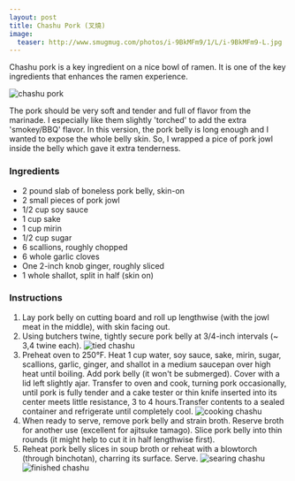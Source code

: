 ```yaml
---
layout: post
title: Chashu Pork (叉燒)
image:
  teaser: http://www.smugmug.com/photos/i-9BkMFm9/1/L/i-9BkMFm9-L.jpg
---
```


Chashu pork is a key ingredient on a nice bowl of ramen. It is one of the key ingredients that enhances the ramen experience.


![chashu pork][1]

The pork should be very soft and tender and full of flavor from the marinade. I especially like them slightly 'torched' to add the extra 'smokey/BBQ' flavor. In this version, the pork belly is long enough and I wanted to expose the whole belly skin. So, I wrapped a pice of pork jowl inside the belly which gave it extra tenderness.

### Ingredients
- 2 pound slab of boneless pork belly, skin-on
- 2 small pieces of pork jowl
- 1/2 cup soy sauce
- 1 cup sake
- 1 cup mirin
- 1/2 cup sugar
- 6 scallions, roughly chopped
- 6 whole garlic cloves
- One 2-inch knob ginger, roughly sliced
- 1 whole shallot, split in half (skin on)

### Instructions
1. Lay pork belly on cutting board and roll up lengthwise (with the jowl meat in the middle), with skin facing out.
1. Using butchers twine, tightly secure pork belly at 3/4-inch intervals (~ 3,4 twine each).
![tied chashu][2]
1. Preheat oven to 250°F. Heat 1 cup water, soy sauce, sake, mirin, sugar, scallions, garlic, ginger, and shallot in a medium saucepan over high heat until boiling. Add pork belly (it won't be submerged). Cover with a lid left slightly ajar. Transfer to oven and cook, turning pork occasionally, until pork is fully tender and a cake tester or thin knife inserted into its center meets little resistance, 3 to 4 hours.Transfer contents to a sealed container and refrigerate until completely cool.
![cooking chashu][3]
1. When ready to serve, remove pork belly and strain broth. Reserve broth for another use (excellent for ajitsuke tamago). Slice pork belly into thin rounds (it might help to cut it in half lengthwise first).
1. Reheat pork belly slices in soup broth or reheat with a blowtorch (through binchotan), charring its surface. Serve.
![searing chashu][4]![finished chashu][5]

[1]: http://www.smugmug.com/photos/i-j7RngT8/0/L/i-j7RngT8-L.jpg
[2]: http://www.smugmug.com/photos/i-8fBDLMt/0/M/i-8fBDLMt-M.jpg
[3]: http://www.smugmug.com/photos/i-QKbBB9X/0/M/i-QKbBB9X-L.jpg
[4]: http://www.smugmug.com/photos/i-MssBBp9/1/S/i-MssBBp9-S.jpg
[5]: http://www.smugmug.com/photos/i-7x8kpH4/1/S/i-7x8kpH4-S.jpg
